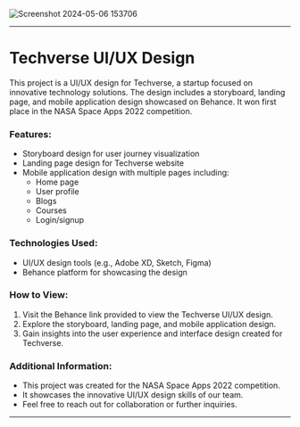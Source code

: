 ![Screenshot 2024-05-06 153706](https://github.com/NermeenKamal/Mobile-App-Design/assets/114883845/cb79ab0b-20fd-442c-9ad5-d0c4134eeae9)

---

# Techverse UI/UX Design

This project is a UI/UX design for Techverse, a startup focused on innovative technology solutions. The design includes a storyboard, landing page, and mobile application design showcased on Behance. It won first place in the NASA Space Apps 2022 competition.

### Features:
- Storyboard design for user journey visualization
- Landing page design for Techverse website
- Mobile application design with multiple pages including:
    - Home page
    - User profile
    - Blogs
    - Courses
    - Login/signup

### Technologies Used:
- UI/UX design tools (e.g., Adobe XD, Sketch, Figma)
- Behance platform for showcasing the design

### How to View:
1. Visit the Behance link provided to view the Techverse UI/UX design.
2. Explore the storyboard, landing page, and mobile application design.
3. Gain insights into the user experience and interface design created for Techverse.

### Additional Information:
- This project was created for the NASA Space Apps 2022 competition.
- It showcases the innovative UI/UX design skills of our team.
- Feel free to reach out for collaboration or further inquiries.

---
